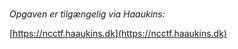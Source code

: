 # 



*Opgaven er tilgængelig via Haaukins:*

[https://ncctf.haaukins.dk](https://ncctf.haaukins.dk)

[]()
